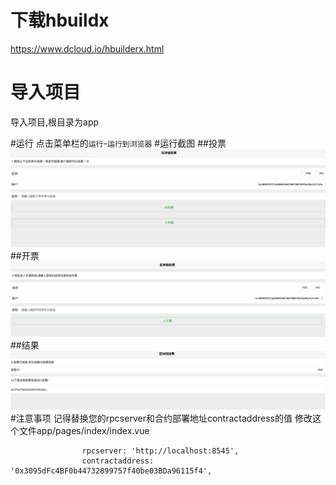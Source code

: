 # 下载hbuildx

https://www.dcloud.io/hbuilderx.html

# 导入项目
导入项目,根目录为app

#运行
点击菜单栏的`运行`-`运行到浏览器`
#运行截图
##投票
![截图1 投票](snap1.jpg)
##开票
![截图2 开票](snap2.jpg)
##结果
![截图3 结果](snap3.jpg)
#注意事项
记得替换您的rpcserver和合约部署地址contractaddress的值
修改这个文件app/pages/index/index.vue
```
				rpcserver: 'http://localhost:8545',
				contractaddress: '0x3095dFc4BF0b44732899757f40be03BDa96115f4',
```
